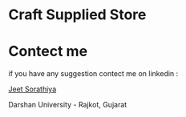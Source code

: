 # Craft Supplied Store
# Contect me
if you have any suggestion contect me on linkedin :<div class="badge-base LI-profile-badge" data-locale="en_US" data-size="medium" data-theme="dark" data-type="VERTICAL" data-vanity="jeet-sorathiya" data-version="v1"><a class="badge-base__link LI-simple-link" href="https://in.linkedin.com/in/jeet-sorathiya?trk=profile-badge">Jeet Sorathiya</a></div>
              

Darshan University - Rajkot, Gujarat

